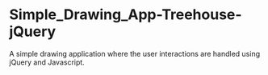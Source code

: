 # Simple_Drawing_App-Treehouse-jQuery
A simple drawing application where the user interactions are handled using jQuery and Javascript. 
